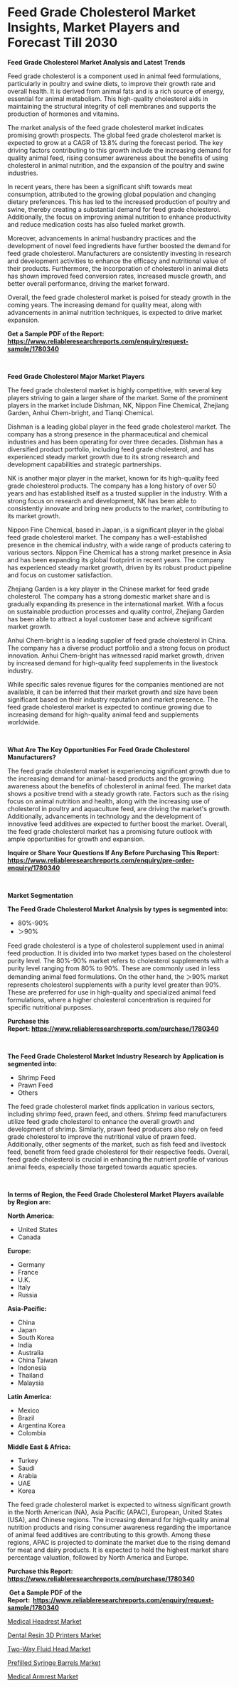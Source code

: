<p><h1>Feed Grade Cholesterol Market Insights, Market Players and Forecast Till 2030</h1></p><p><strong>Feed Grade Cholesterol Market Analysis and Latest Trends</strong></p>
<p><p>Feed grade cholesterol is a component used in animal feed formulations, particularly in poultry and swine diets, to improve their growth rate and overall health. It is derived from animal fats and is a rich source of energy, essential for animal metabolism. This high-quality cholesterol aids in maintaining the structural integrity of cell membranes and supports the production of hormones and vitamins.</p><p>The market analysis of the feed grade cholesterol market indicates promising growth prospects. The global feed grade cholesterol market is expected to grow at a CAGR of 13.8% during the forecast period. The key driving factors contributing to this growth include the increasing demand for quality animal feed, rising consumer awareness about the benefits of using cholesterol in animal nutrition, and the expansion of the poultry and swine industries.</p><p>In recent years, there has been a significant shift towards meat consumption, attributed to the growing global population and changing dietary preferences. This has led to the increased production of poultry and swine, thereby creating a substantial demand for feed grade cholesterol. Additionally, the focus on improving animal nutrition to enhance productivity and reduce medication costs has also fueled market growth.</p><p>Moreover, advancements in animal husbandry practices and the development of novel feed ingredients have further boosted the demand for feed grade cholesterol. Manufacturers are consistently investing in research and development activities to enhance the efficacy and nutritional value of their products. Furthermore, the incorporation of cholesterol in animal diets has shown improved feed conversion rates, increased muscle growth, and better overall performance, driving the market forward.</p><p>Overall, the feed grade cholesterol market is poised for steady growth in the coming years. The increasing demand for quality meat, along with advancements in animal nutrition techniques, is expected to drive market expansion.</p></p>
<p><strong>Get a Sample PDF of the Report:&nbsp; <a href="https://www.reliableresearchreports.com/enquiry/request-sample/1780340">https://www.reliableresearchreports.com/enquiry/request-sample/1780340</a></strong></p>
<p>&nbsp;</p>
<p><strong>Feed Grade Cholesterol Major Market Players</strong></p>
<p><p>The feed grade cholesterol market is highly competitive, with several key players striving to gain a larger share of the market. Some of the prominent players in the market include Dishman, NK, Nippon Fine Chemical, Zhejiang Garden, Anhui Chem-bright, and Tianqi Chemical.</p><p>Dishman is a leading global player in the feed grade cholesterol market. The company has a strong presence in the pharmaceutical and chemical industries and has been operating for over three decades. Dishman has a diversified product portfolio, including feed grade cholesterol, and has experienced steady market growth due to its strong research and development capabilities and strategic partnerships.</p><p>NK is another major player in the market, known for its high-quality feed grade cholesterol products. The company has a long history of over 50 years and has established itself as a trusted supplier in the industry. With a strong focus on research and development, NK has been able to consistently innovate and bring new products to the market, contributing to its market growth.</p><p>Nippon Fine Chemical, based in Japan, is a significant player in the global feed grade cholesterol market. The company has a well-established presence in the chemical industry, with a wide range of products catering to various sectors. Nippon Fine Chemical has a strong market presence in Asia and has been expanding its global footprint in recent years. The company has experienced steady market growth, driven by its robust product pipeline and focus on customer satisfaction.</p><p>Zhejiang Garden is a key player in the Chinese market for feed grade cholesterol. The company has a strong domestic market share and is gradually expanding its presence in the international market. With a focus on sustainable production processes and quality control, Zhejiang Garden has been able to attract a loyal customer base and achieve significant market growth.</p><p>Anhui Chem-bright is a leading supplier of feed grade cholesterol in China. The company has a diverse product portfolio and a strong focus on product innovation. Anhui Chem-bright has witnessed rapid market growth, driven by increased demand for high-quality feed supplements in the livestock industry.</p><p>While specific sales revenue figures for the companies mentioned are not available, it can be inferred that their market growth and size have been significant based on their industry reputation and market presence. The feed grade cholesterol market is expected to continue growing due to increasing demand for high-quality animal feed and supplements worldwide.</p></p>
<p>&nbsp;</p>
<p><strong>What Are The Key Opportunities For Feed Grade Cholesterol Manufacturers?</strong></p>
<p><p>The feed grade cholesterol market is experiencing significant growth due to the increasing demand for animal-based products and the growing awareness about the benefits of cholesterol in animal feed. The market data shows a positive trend with a steady growth rate. Factors such as the rising focus on animal nutrition and health, along with the increasing use of cholesterol in poultry and aquaculture feed, are driving the market's growth. Additionally, advancements in technology and the development of innovative feed additives are expected to further boost the market. Overall, the feed grade cholesterol market has a promising future outlook with ample opportunities for growth and expansion.</p></p>
<p><strong>Inquire or Share Your Questions If Any Before Purchasing This Report: <a href="https://www.reliableresearchreports.com/enquiry/pre-order-enquiry/1780340">https://www.reliableresearchreports.com/enquiry/pre-order-enquiry/1780340</a></strong></p>
<p>&nbsp;</p>
<p><strong>Market Segmentation</strong></p>
<p><strong>The Feed Grade Cholesterol Market Analysis by types is segmented into:</strong></p>
<p><ul><li>80%-90%</li><li>＞90%</li></ul></p>
<p><p>Feed grade cholesterol is a type of cholesterol supplement used in animal feed production. It is divided into two market types based on the cholesterol purity level. The 80%-90% market refers to cholesterol supplements with a purity level ranging from 80% to 90%. These are commonly used in less demanding animal feed formulations. On the other hand, the ＞90% market represents cholesterol supplements with a purity level greater than 90%. These are preferred for use in high-quality and specialized animal feed formulations, where a higher cholesterol concentration is required for specific nutritional purposes.</p></p>
<p><strong>Purchase this Report:&nbsp;<a href="https://www.reliableresearchreports.com/purchase/1780340">https://www.reliableresearchreports.com/purchase/1780340</a></strong></p>
<p>&nbsp;</p>
<p><strong>The Feed Grade Cholesterol Market Industry Research by Application is segmented into:</strong></p>
<p><ul><li>Shrimp Feed</li><li>Prawn Feed</li><li>Others</li></ul></p>
<p><p>The feed grade cholesterol market finds application in various sectors, including shrimp feed, prawn feed, and others. Shrimp feed manufacturers utilize feed grade cholesterol to enhance the overall growth and development of shrimp. Similarly, prawn feed producers also rely on feed grade cholesterol to improve the nutritional value of prawn feed. Additionally, other segments of the market, such as fish feed and livestock feed, benefit from feed grade cholesterol for their respective feeds. Overall, feed grade cholesterol is crucial in enhancing the nutrient profile of various animal feeds, especially those targeted towards aquatic species.</p></p>
<p>&nbsp;</p>
<p><strong>In terms of Region, the Feed Grade Cholesterol Market Players available by Region are:</strong></p>
<p>
    <p> <strong> North America: </strong>
        <ul>
            <li>United States</li>
            <li>Canada</li>
        </ul>
        </p> 
    <p> <strong> Europe: </strong>
        <ul>
            <li>Germany</li>
            <li>France</li>
            <li>U.K.</li>
            <li>Italy</li>
            <li>Russia</li>
        </ul>
        </p> 
    <p> <strong> Asia-Pacific: </strong>
        <ul>
            <li>China</li>
            <li>Japan</li>
            <li>South Korea</li>
            <li>India</li>
            <li>Australia</li>
            <li>China Taiwan</li>
            <li>Indonesia</li>
            <li>Thailand</li>
            <li>Malaysia</li>
        </ul>
        </p> 
    <p> <strong> Latin America: </strong>
        <ul>
            <li>Mexico</li>
            <li>Brazil</li>
            <li>Argentina Korea</li>
            <li>Colombia</li>
        </ul>
        </p> 
    <p> <strong> Middle East & Africa: </strong>
        <ul>
            <li>Turkey</li>
            <li>Saudi</li>
            <li>Arabia</li>
            <li>UAE</li>
            <li>Korea</li>
        </ul>
    </p>
    </p>
<p><p>The feed grade cholesterol market is expected to witness significant growth in the North American (NA), Asia Pacific (APAC), European, United States (USA), and Chinese regions. The increasing demand for high-quality animal nutrition products and rising consumer awareness regarding the importance of animal feed additives are contributing to this growth. Among these regions, APAC is projected to dominate the market due to the rising demand for meat and dairy products. It is expected to hold the highest market share percentage valuation, followed by North America and Europe.</p></p>
<p><strong>Purchase this Report: <a href="https://www.reliableresearchreports.com/purchase/1780340">https://www.reliableresearchreports.com/purchase/1780340</a></strong></p>
<p>&nbsp;<strong>Get a Sample PDF of the Report:&nbsp;&nbsp;<a href="https://www.reliableresearchreports.com/enquiry/request-sample/1780340">https://www.reliableresearchreports.com/enquiry/request-sample/1780340</a></strong></p>
<p><strong></strong></p>
<p><p><a href="https://www.linkedin.com/pulse/medical-headrest-market-size-share-amp-trends-analysis-report-johhe/">Medical Headrest Market</a></p><p><a href="https://github.com/aliciawhite5576/Market-Research-Report-List-1/blob/main/dental-resin-3d-printers-market.md">Dental Resin 3D Printers Market</a></p><p><a href="https://github.com/marloy8/Market-Research-Report-List-1/blob/main/two-way-fluid-head-market.md">Two-Way Fluid Head Market</a></p><p><a href="https://medium.com/@darbyledner/prefilled-syringe-barrels-market-size-reveals-the-best-marketing-channels-in-global-industry-0582f1838271">Prefilled Syringe Barrels Market</a></p><p><a href="https://www.linkedin.com/pulse/medical-armrest-market-share-amp-new-trends-analysis-report-aof2e/">Medical Armrest Market</a></p></p>
